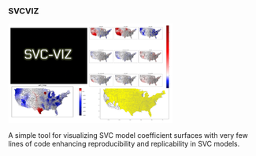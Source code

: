 ### SVCVIZ
<img src="notebooks/SVC-VIZ.png" />

A simple tool for visualizing SVC model coefficient surfaces with very few lines of code enhancing reproducibility and replicability in SVC models. 
